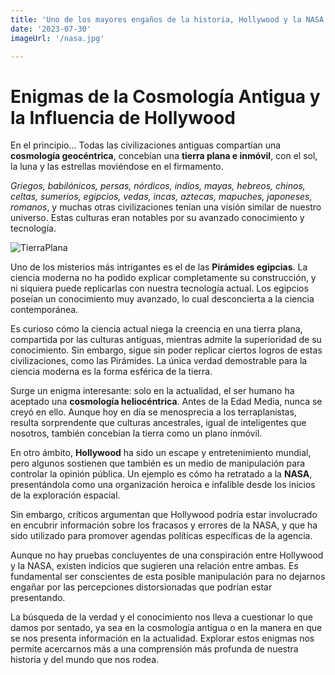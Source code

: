 ```yaml
---
title: 'Uno de los mayores engaños de la historia, Hollywood y la NASA'
date: '2023-07-30'
imageUrl: '/nasa.jpg'

---
```


# Enigmas de la Cosmología Antigua y la Influencia de Hollywood

En el principio... Todas las civilizaciones antiguas compartían una **cosmología geocéntrica**, concebían una **tierra plana e inmóvil**, con el sol, la luna y las estrellas moviéndose en el firmamento.

*Griegos, babilónicos, persas, nórdicos, indios, mayas, hebreos, chinos, celtas, sumerios, egipcios, vedas, incas, aztecas, mapuches, japoneses, romanos*, y muchas otras civilizaciones tenían una visión similar de nuestro universo. Estas culturas eran notables por su avanzado conocimiento y tecnología.

![TierraPlana](/tierra-plana.jpg)

Uno de los misterios más intrigantes es el de las **Pirámides egipcias**. La ciencia moderna no ha podido explicar completamente su construcción, y ni siquiera puede replicarlas con nuestra tecnología actual. Los egipcios poseían un conocimiento muy avanzado, lo cual desconcierta a la ciencia contemporánea.

Es curioso cómo la ciencia actual niega la creencia en una tierra plana, compartida por las culturas antiguas, mientras admite la superioridad de su conocimiento. Sin embargo, sigue sin poder replicar ciertos logros de estas civilizaciones, como las Pirámides. La única verdad demostrable para la ciencia moderna es la forma esférica de la tierra.



Surge un enigma interesante: solo en la actualidad, el ser humano ha aceptado una **cosmología heliocéntrica**. Antes de la Edad Media, nunca se creyó en ello. Aunque hoy en día se menosprecia a los terraplanistas, resulta sorprendente que culturas ancestrales, igual de inteligentes que nosotros, también concebían la tierra como un plano inmóvil.



En otro ámbito, **Hollywood** ha sido un escape y entretenimiento mundial, pero algunos sostienen que también es un medio de manipulación para controlar la opinión pública. Un ejemplo es cómo ha retratado a la **NASA**, presentándola como una organización heroica e infalible desde los inicios de la exploración espacial.

Sin embargo, críticos argumentan que Hollywood podría estar involucrado en encubrir información sobre los fracasos y errores de la NASA, y que ha sido utilizado para promover agendas políticas específicas de la agencia.

Aunque no hay pruebas concluyentes de una conspiración entre Hollywood y la NASA, existen indicios que sugieren una relación entre ambas. Es fundamental ser conscientes de esta posible manipulación para no dejarnos engañar por las percepciones distorsionadas que podrían estar presentando.

La búsqueda de la verdad y el conocimiento nos lleva a cuestionar lo que damos por sentado, ya sea en la cosmología antigua o en la manera en que se nos presenta información en la actualidad. Explorar estos enigmas nos permite acercarnos más a una comprensión más profunda de nuestra historia y del mundo que nos rodea.
